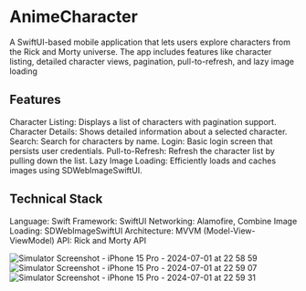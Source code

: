 # AnimeCharacter

A SwiftUI-based mobile application that lets users explore characters from the Rick and Morty universe. The app includes features like character listing, detailed character views, pagination, pull-to-refresh, and lazy image loading

## Features

Character Listing: Displays a list of characters with pagination support.
Character Details: Shows detailed information about a selected character.
Search: Search for characters by name.
Login: Basic login screen that persists user credentials.
Pull-to-Refresh: Refresh the character list by pulling down the list.
Lazy Image Loading: Efficiently loads and caches images using SDWebImageSwiftUI.

## Technical Stack

Language: Swift
Framework: SwiftUI
Networking: Alamofire, Combine
Image Loading: SDWebImageSwiftUI
Architecture: MVVM (Model-View-ViewModel)
API: Rick and Morty API


![Simulator Screenshot - iPhone 15 Pro - 2024-07-01 at 22 58 59](https://github.com/aswanthas/AnimeCharacter/assets/72397498/a1ea85e7-757a-44b2-949c-2dccdb2afe18)
![Simulator Screenshot - iPhone 15 Pro - 2024-07-01 at 22 59 07](https://github.com/aswanthas/AnimeCharacter/assets/72397498/c53b14c7-c403-4488-9db4-b22de3e81adc)
![Simulator Screenshot - iPhone 15 Pro - 2024-07-01 at 22 59 31](https://github.com/aswanthas/AnimeCharacter/assets/72397498/cee368ed-bf4d-40d7-8eef-40d818cb4011)
